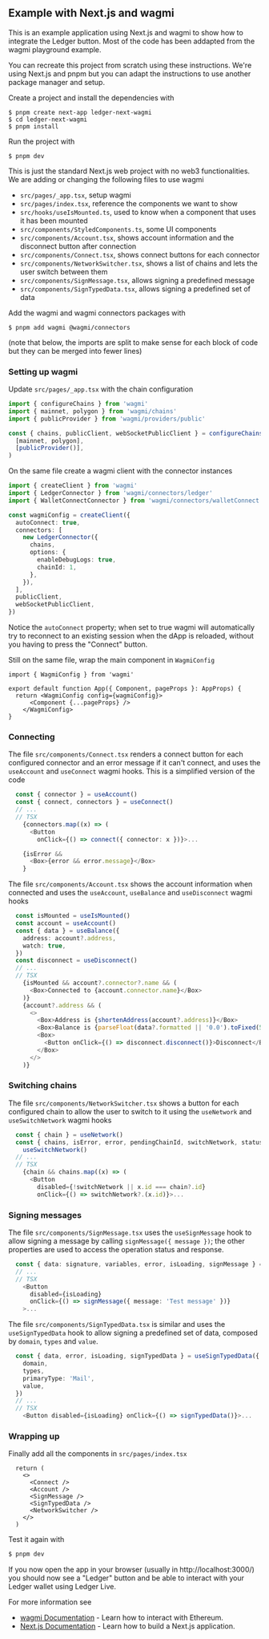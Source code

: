 ## Example with Next.js and wagmi

This is an example application using Next.js and wagmi to show how to integrate the Ledger button.
Most of the code has been addapted from the wagmi playground example.

You can recreate this project from scratch using these instructions. We're using Next.js and pnpm but you can adapt the instructions to use another package manager and setup.

Create a project and install the dependencies with

    $ pnpm create next-app ledger-next-wagmi
    $ cd ledger-next-wagmi
    $ pnpm install

Run the project with

    $ pnpm dev

This is just the standard Next.js web project with no web3 functionalities. We are adding or changing the following files to use wagmi

- `src/pages/_app.tsx`, setup wagmi
- `src/pages/index.tsx`, reference the components we want to show
- `src/hooks/useIsMounted.ts`, used to know when a component that uses it has been mounted
- `src/components/StyledComponents.ts`, some UI components
- `src/components/Account.tsx`, shows account information and the disconnect button after connection
- `src/components/Connect.tsx`, shows connect buttons for each connector
- `src/components/NetworkSwitcher.tsx`, shows a list of chains and lets the user switch between them
- `src/components/SignMessage.tsx`, allows signing a predefined message
- `src/components/SignTypedData.tsx`, allows signing a predefined set of data

Add the wagmi and wagmi connectors packages with

    $ pnpm add wagmi @wagmi/connectors

(note that below, the imports are split to make sense for each block of code but they can be merged into fewer lines)

### Setting up wagmi

Update `src/pages/_app.tsx` with the chain configuration

```ts
import { configureChains } from 'wagmi'
import { mainnet, polygon } from 'wagmi/chains'
import { publicProvider } from 'wagmi/providers/public'

const { chains, publicClient, webSocketPublicClient } = configureChains(
  [mainnet, polygon],
  [publicProvider()],
)
```

On the same file create a wagmi client with the connector instances

```ts
import { createClient } from 'wagmi'
import { LedgerConnector } from 'wagmi/connectors/ledger'
import { WalletConnectConnector } from 'wagmi/connectors/walletConnect'

const wagmiConfig = createClient({
  autoConnect: true,
  connectors: [
    new LedgerConnector({
      chains,
      options: {
        enableDebugLogs: true,
        chainId: 1,
      },
    }),
  ],
  publicClient,
  webSocketPublicClient,
})
```

Notice the `autoConnect` property; when set to true wagmi will automatically try to reconnect to an existing session when the dApp is reloaded, without you having to press the "Connect" button.

Still on the same file, wrap the main component in `WagmiConfig`

```tsx
import { WagmiConfig } from 'wagmi'

export default function App({ Component, pageProps }: AppProps) {
  return <WagmiConfig config={wagmiConfig}>
      <Component {...pageProps} />
    </WagmiConfig>
}
```

### Connecting

The file `src/components/Connect.tsx` renders a connect button for each configured connector and an error message if it can't connect, and uses the `useAccount` and `useConnect` wagmi hooks. This is a simplified version of the code

```ts
  const { connector } = useAccount()
  const { connect, connectors } = useConnect()
  // ...
  // TSX
    {connectors.map((x) => (
      <Button
        onClick={() => connect({ connector: x })}>...

    {isError &&
      <Box>{error && error.message}</Box>
    }
```

The file `src/components/Account.tsx` shows the account information when connected and uses the `useAccount`, `useBalance` and `useDisconnect` wagmi hooks

```ts
  const isMounted = useIsMounted()
  const account = useAccount()
  const { data } = useBalance({
    address: account?.address,
    watch: true,
  })
  const disconnect = useDisconnect()
  // ...
  // TSX
    {isMounted && account?.connector?.name && (
      <Box>Connected to {account.connector.name}</Box>
    )}
    {account?.address && (
      <>
        <Box>Address is {shortenAddress(account?.address)}</Box>
        <Box>Balance is {parseFloat(data?.formatted || '0.0').toFixed(5)}</Box>
        <Box>
          <Button onClick={() => disconnect.disconnect()}>Disconnect</Button>
        </Box>
      </>
    )}
```

### Switching chains

The file `src/components/NetworkSwitcher.tsx` shows a button for each configured chain to allow the user to switch to it using the `useNetwork` and `useSwitchNetwork` wagmi hooks

```ts
  const { chain } = useNetwork()
  const { chains, isError, error, pendingChainId, switchNetwork, status } =
    useSwitchNetwork()
  // ...
  // TSX
    {chain && chains.map((x) => (
      <Button
        disabled={!switchNetwork || x.id === chain?.id}
        onClick={() => switchNetwork?.(x.id)}>...
```

### Signing messages

The file `src/components/SignMessage.tsx` uses the `useSignMessage` hook to allow signing a message by calling `signMessage({ message })`; the other properties are used to access the operation status and response.

```ts
  const { data: signature, variables, error, isLoading, signMessage } = useSignMessage()
  // ...
  // TSX
    <Button
      disabled={isLoading}
      onClick={() => signMessage({ message: 'Test message' })}
    >...
```

The file `src/components/SignTypedData.tsx` is similar and uses the `useSignTypedData` hook to allow signing a predefined set of data, composed by `domain`, `types` and `value`.

```ts
  const { data, error, isLoading, signTypedData } = useSignTypedData({
    domain,
    types,
    primaryType: 'Mail',
    value,
  })
  // ...
  // TSX
    <Button disabled={isLoading} onClick={() => signTypedData()}>...
```

### Wrapping up

Finally add all the components in `src/pages/index.tsx`

```tsx
  return (
    <>
      <Connect />
      <Account />
      <SignMessage />
      <SignTypedData />
      <NetworkSwitcher />
    </>
  )
```

Test it again with

```sh
$ pnpm dev
```

If you now open the app in your browser (usually in http://localhost:3000/) you should now see a "Ledger" button and be able to interact with your Ledger wallet using Ledger Live.

For more information see

- [wagmi Documentation](https://wagmi.sh) - Learn how to interact with Ethereum.
- [Next.js Documentation](https://nextjs.org/docs) - Learn how to build a Next.js application.
